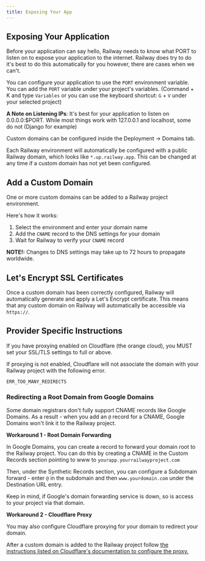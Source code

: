 ```yaml
---
title: Exposing Your App
---
```


## Exposing Your Application

Before your application can say hello, Railway needs to know what PORT to listen on to expose your application to the internet. Railway does try to do it's best to do this automatically for you however, there are cases when we can't.

You can configure your application to use the `PORT` environment variable. You can add the `PORT` variable under your project's variables. (Command + K and type `Variables` or you can use the keyboard shortcut: `G` + `V` under your selected project)

<b>A Note on Listening IPs</b>: It's best for your application to listen on 0.0.0.0:$PORT. While most things work with 127.0.0.1 and localhost, some do not (Django for example)

Custom domains can be configured inside the Deployment -> Domains tab.

Each Railway environment will automatically be configured with a public Railway
domain, which looks like `*.up.railway.app`. This can be changed at any time if
a custom domain has not yet been configured.

## Add a Custom Domain

One or more custom domains can be added to a Railway project environment.

Here's how it works:

1. Select the environment and enter your domain name
2. Add the `CNAME` record to the DNS settings for your domain
3. Wait for Railway to verify your `CNAME` record

<NextImage src="/images/domain.png"
alt="Screenshot of Custom Domain"
layout="responsive"
width={2522} height={1718} quality={100} />

**NOTE!:** Changes to DNS settings may take up to 72 hours to propagate
worldwide.

## Let's Encrypt SSL Certificates

Once a custom domain has been correctly configured, Railway will automatically
generate and apply a Let's Encrypt certificate. This means that any custom
domain on Railway will automatically be accessible
via `https://`.

## Provider Specific Instructions

If you have proxying enabled on Cloudflare (the orange cloud), you MUST set your
SSL/TLS settings to full or above.

<NextImage src="/images/cloudflare.png"
alt="Screenshot of Custom Domain"
layout="responsive"
width={1205} height={901} quality={100} />

If proxying is not enabled, Cloudflare will not associate the domain with your Railway project with the following error.

```
ERR_TOO_MANY_REDIRECTS
```

### Redirecting a Root Domain from Google Domains

Some domain registrars don't fully support CNAME records like Google Domains. As a result - when you add an `@` record for a CNAME, Google Domains won't link it to the Railway project.

**Workaround 1 - Root Domain Forwarding**

In Google Domains, you can create a record to forward your domain root to the Railway project. You can do this by creating a CNAME in the Custom Records section pointing to www to `yourapp.yourrailwayproject.com`

<NextImage src="/images/gd-redirect.png"
alt="Screenshot of Custom Domain"
layout="responsive"
width={1116} height={411} quality={100} />

Then, under the Synthetic Records section, you can configure a Subdomain forward - enter `@` in the subdomain and then `www.yourdomain.com` under the Destination URL entry.

Keep in mind, if Google's domain forwarding service is down, so is access to your project via that domain.

**Workaround 2 - Cloudflare Proxy**

You may also configure Cloudflare proxying for your domain to redirect your domain.

After a custom domain is added to the Railway project follow [the instructions listed on Cloudflare's documentation to configure the proxy.](https://support.cloudflare.com/hc/en-us/articles/205893698-Configure-Cloudflare-and-Heroku-over-HTTPS)
